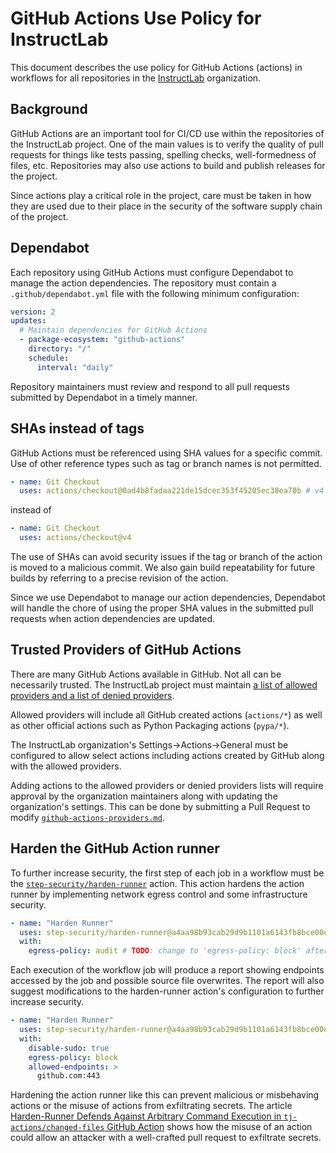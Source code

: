 # GitHub Actions Use Policy for InstructLab

This document describes the use policy for GitHub Actions (actions) in workflows for all repositories in the [InstructLab](https://github.com/instructlab) organization.

## Background

GitHub Actions are an important tool for CI/CD use within the repositories of the InstructLab project.
One of the main values is to verify the quality of pull requests for things like tests passing, spelling checks, well-formedness of files, etc.
Repositories may also use actions to build and publish releases for the project.

Since actions play a critical role in the project, care must be taken in how they are used due to their place in the security of the software supply chain of the project.

## Dependabot

Each repository using GitHub Actions must configure Dependabot to manage the action dependencies.
The repository must contain a `.github/dependabot.yml` file with the following minimum configuration:

```yaml
version: 2
updates:
  # Maintain dependencies for GitHub Actions
  - package-ecosystem: "github-actions"
    directory: "/"
    schedule:
      interval: "daily"
```

Repository maintainers must review and respond to all pull requests submitted by Dependabot in a timely manner.

## SHAs instead of tags

GitHub Actions must be referenced using SHA values for a specific commit.
Use of other reference types such as tag or branch names is not permitted.

```yaml
- name: Git Checkout
  uses: actions/checkout@0ad4b8fadaa221de15dcec353f45205ec38ea70b # v4.1.4
```

instead of

```yaml
- name: Git Checkout
  uses: actions/checkout@v4
```

The use of SHAs can avoid security issues if the tag or branch of the action is moved to a malicious commit.
We also gain build repeatability for future builds by referring to a precise revision of the action.

Since we use Dependabot to manage our action dependencies, Dependabot will handle the chore of using the proper SHA values in the submitted pull requests when action dependencies are updated.

## Trusted Providers of GitHub Actions

There are many GitHub Actions available in GitHub.
Not all can be necessarily trusted.
The InstructLab project must maintain [a list of allowed providers and a list of denied providers](github-actions-providers.md).

Allowed providers will include all GitHub created actions (`actions/*`) as well as other official actions such as Python Packaging actions (`pypa/*`).

The InstructLab organization's Settings->Actions->General must be configured to allow select actions including actions created by GitHub along with the allowed providers.

Adding actions to the allowed providers or denied providers lists will require approval by the organization maintainers along with updating the organization's settings. This can be done by submitting a Pull Request to modify [`github-actions-providers.md`](github-actions-providers.md).

## Harden the GitHub Action runner

To further increase security, the first step of each job in a workflow must be the [`step-security/harden-runner`](https://github.com/step-security/harden-runner) action.
This action hardens the action runner by implementing network egress control and some infrastructure security.

```yaml
- name: "Harden Runner"
  uses: step-security/harden-runner@a4aa98b93cab29d9b1101a6143fb8bce00e2eac4 # v2.7.1
  with:
    egress-policy: audit # TODO: change to 'egress-policy: block' after couple of runs
```

Each execution of the workflow job will produce a report showing endpoints accessed by the job and possible source file overwrites.
The report will also suggest modifications to the harden-runner action's configuration to further increase security.

```yaml
- name: "Harden Runner"
  uses: step-security/harden-runner@a4aa98b93cab29d9b1101a6143fb8bce00e2eac4 # v2.7.1
  with:
    disable-sudo: true
    egress-policy: block
    allowed-endpoints: >
      github.com:443
```

Hardening the action runner like this can prevent malicious or misbehaving actions or the misuse of actions from exfiltrating secrets.
The article [Harden-Runner Defends Against Arbitrary Command Execution in `tj-actions/changed-files` GitHub Action](https://www.stepsecurity.io/blog/defend-against-arbitrary-command-execution-in-tj-actions-changed-files) shows how the misuse of an action could allow an attacker with a well-crafted pull request to exfiltrate secrets.
